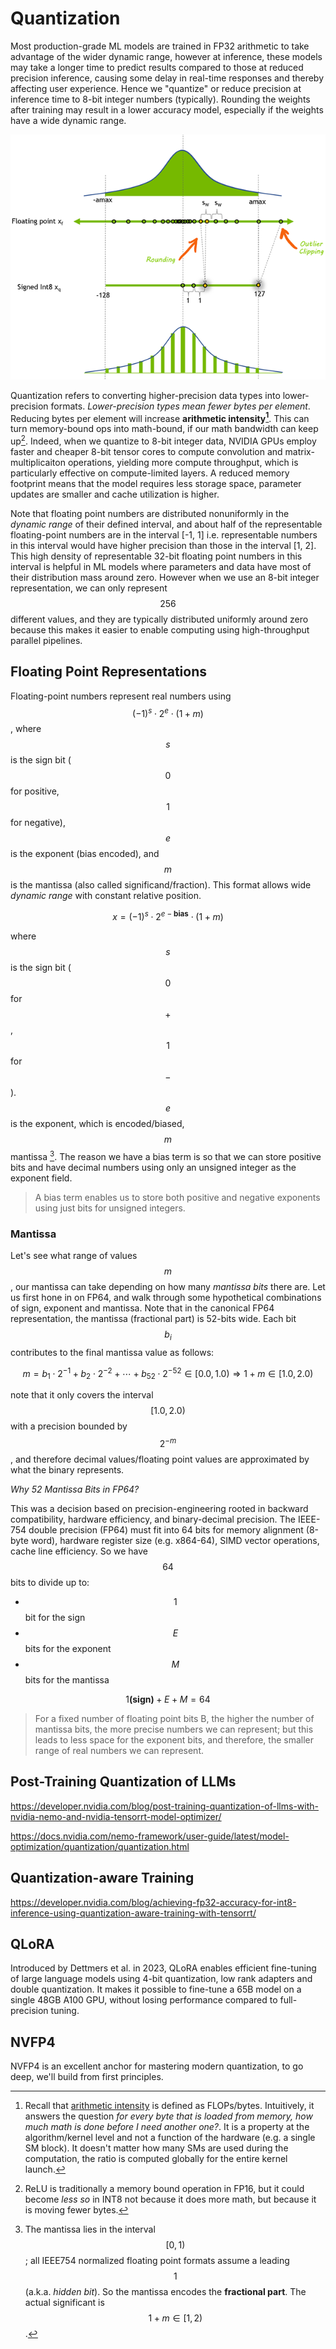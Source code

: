 # Quantization

Most production-grade ML models are trained in FP32 arithmetic to take advantage of the wider dynamic range, however at inference, these models may take a longer time to predict results compared to those at reduced precision inference, causing some delay in real-time responses and thereby affecting user experience. Hence we "quantize" or reduce precision at inference time to 8-bit integer numbers (typically). Rounding the weights after training may result in a lower accuracy model, especially if the weights have a wide dynamic range. 

![Alt text](image.png)

Quantization refers to converting higher-precision data types into lower-precision formats. _Lower-precision types mean fewer bytes per element_. Reducing bytes per element will increase **arithmetic intensity[^1]**. This can turn memory-bound ops into math-bound, if our math bandwidth can keep up[^2]. Indeed, when we quantize to 8-bit integer data, NVIDIA GPUs employ faster and cheaper 8-bit tensor cores to compute convolution and matrix-multiplicaiton operations, yielding more compute throughput, which is particularly effective on compute-limited layers. A reduced memory footprint means that the model requires less storage space, parameter updates are smaller and cache utilization is higher. 

Note that floating point numbers are distributed nonuniformly in the _dynamic range_ of their defined interval, and about half of the representable floating-point numbers are in the interval [-1, 1] i.e. representable numbers in this interval would have higher precision than those in the interval [1, 2]. This high density of representable 32-bit floating point numbers in this interval is helpful in ML models where parameters and data have most of their distribution mass around zero. However when we use an 8-bit integer representation, we can only represent $$256$$ different values, and they are typically distributed uniformly around zero because this makes it easier to enable computing using high-throughput parallel pipelines. 

## Floating Point Representations

Floating-point numbers represent real numbers using $$(-1)^s \cdot 2^e \cdot (1 + m)$$, where $$s$$ is the sign bit ($$0$$ for positive, $$1$$ for negative), $$e$$ is the exponent (bias encoded), and $$m$$ is the mantissa (also called significand/fraction). This format allows wide _dynamic range_ with constant relative position. 

```math
x = (-1)^s \cdot 2^{e - \textbf{bias}} \cdot (1 + m)
```

where $$s$$ is the sign bit ($$0$$ for $$+$$, $$1$$ for $$-$$). $$e$$ is the exponent, which is encoded/biased, $$m$$ mantissa [^3]. The reason we have a bias term is so that we can store positive bits and have decimal numbers using only an unsigned integer as the exponent field. 

> A bias term enables us to store both positive and negative exponents using just bits for unsigned integers.

### Mantissa 

Let's see what range of values $$m$$, our mantissa can take depending on how many _mantissa bits_ there are. Let us first hone in on FP64, and walk through some hypothetical combinations of sign, exponent and mantissa. Note that in the canonical FP64 representation, the mantissa (fractional part) is 52-bits wide. Each bit $$b_i$$ contributes to the final mantissa value as follows:
```math
m = b_1 \cdot 2^{-1} + b_2 \cdot 2^{-2} + \cdots + b_{52} \cdot 2^{-52} \in [0.0, 1.0)
\Rightarrow 1 + m \in [1.0, 2.0)
```
note that it only covers the interval $$[1.0, 2.0)$$ with a precision bounded by $$2^{-m}$$, and therefore decimal values/floating point values are approximated by what the binary represents. 

_Why 52 Mantissa Bits in FP64?_

This was a decision based on precision-engineering rooted in backward compatibility, hardware efficiency, and binary-decimal precision. The IEEE-754 double precision (FP64) must fit into 64 bits for memory alignment (8-byte word), hardware register size (e.g. x864-64), SIMD vector operations, cache line efficiency. So we have $$64$$ bits to divide up to:

- $$1$$ bit for the sign
- $$E$$ bits for the exponent
- $$M$$ bits for the mantissa

```math
1\textbf{(sign)} + E + M = 64 
```

> For a fixed number of floating point bits B, the higher the number of mantissa bits, the more precise numbers we can represent; but this leads to less space for the exponent bits, and therefore, the smaller range of real numbers we can represent.  

## Post-Training Quantization of LLMs

https://developer.nvidia.com/blog/post-training-quantization-of-llms-with-nvidia-nemo-and-nvidia-tensorrt-model-optimizer/

https://docs.nvidia.com/nemo-framework/user-guide/latest/model-optimization/quantization/quantization.html

## Quantization-aware Training

https://developer.nvidia.com/blog/achieving-fp32-accuracy-for-int8-inference-using-quantization-aware-training-with-tensorrt/

## QLoRA

Introduced by Dettmers et al. in 2023, QLoRA enables efficient fine-tuning of large language models using 4-bit quantization, low rank adapters and double quantization. It makes it possible to fine-tune a 65B model on a single 48GB A100 GPU, without losing performance compared to full-precision tuning. 

## NVFP4

NVFP4 is an excellent anchor for mastering modern quantization, to go deep, we'll build from first principles. 

[^1]: Recall that [arithmetic intensity](https://github.com/brucechanglongxu/advancedalgorithms/blob/main/numerics/arithmeticintensity.md) is defined as FLOPs/bytes. Intuitively, it answers the question _for every byte that is loaded from memory, how much math is done before I need another one?_. It is a property at the algorithm/kernel level and not a function of the hardware (e.g. a single SM block). It doesn't matter how many SMs are used during the computation, the ratio is computed globally for the entire kernel launch. 
[^2]: ReLU is traditionally a memory bound operation in FP16, but it could become _less so_ in INT8 not because it does more math, but because it is moving fewer bytes. 
[^3]: The mantissa lies in the interval $$[0, 1)$$; all IEEE754 normalized floating point formats assume a leading $$1$$ (a.k.a. _hidden bit_). So the mantissa encodes the **fractional part**. The actual significant is $$1 + m \in [1, 2)$$. 
